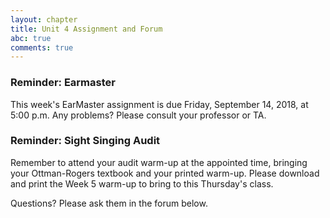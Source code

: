 ```yaml
---
layout: chapter
title: Unit 4 Assignment and Forum
abc: true
comments: true
---
```


### Reminder: Earmaster 

This week's EarMaster assignment is due Friday, September 14, 2018, at 5:00 p.m. Any problems? Please consult your professor or TA.

### Reminder: Sight Singing Audit 

Remember to attend your audit warm-up at the appointed time, bringing your Ottman-Rogers textbook and your printed warm-up. Please download and print the Week 5 warm-up to bring to this Thursday's class.

Questions? Please ask them in the forum below.
